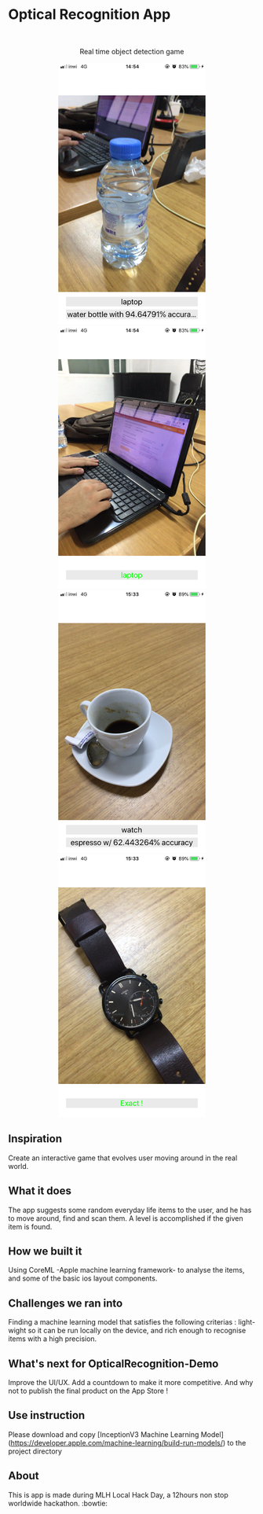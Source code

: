 # Optical Recognition  App
<br>
<p align="center">Real time object detection game </p>


<p align='center'>
  <img src='https://github.com/MohamedDer/OpticalRecognition-Demo/blob/master/Screenshots/laptop.png' width="300">  
  <img src='https://github.com/MohamedDer/OpticalRecognition-Demo/blob/master/Screenshots/laptop2.png' width="300">  
  <img src='https://github.com/MohamedDer/OpticalRecognition-Demo/blob/master/Screenshots/watch.png' width="300">  
  <img src='https://github.com/MohamedDer/OpticalRecognition-Demo/blob/master/Screenshots/watch2.png' width="300"> 
</p>




## Inspiration

Create an interactive game that evolves user moving around in the real world.

## What it does

The app suggests some random everyday life items to the user, and he has to move around, find and scan them. A level is accomplished if the given item is found. 

## How we built it

Using CoreML -Apple machine learning framework- to analyse the items, and some of the basic ios layout components. 

## Challenges we ran into

Finding a machine learning model that satisfies the following criterias : light-wight so it can be run locally on the device, and rich enough to recognise items with a high precision.

## What's next for OpticalRecognition-Demo

Improve the UI/UX. Add a countdown to make it more competitive. And why not to publish the final product on the App Store ! 

## Use instruction

Please download and copy [InceptionV3 Machine Learning Model] (https://developer.apple.com/machine-learning/build-run-models/) to the project directory

## About 

This is app is made during MLH Local Hack Day, a 12hours non stop worldwide hackathon. :bowtie:

